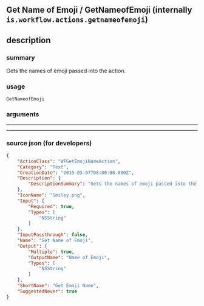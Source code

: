 
## Get Name of Emoji / GetNameofEmoji (internally `is.workflow.actions.getnameofemoji`)


## description

### summary

Gets the names of emoji passed into the action.


### usage
```
GetNameofEmoji 
```

### arguments

---



---

### source json (for developers)

```json
{
	"ActionClass": "WFGetEmojiNameAction",
	"Category": "Text",
	"CreationDate": "2015-03-07T08:00:00.000Z",
	"Description": {
		"DescriptionSummary": "Gets the names of emoji passed into the action."
	},
	"IconName": "Smiley.png",
	"Input": {
		"Required": true,
		"Types": [
			"NSString"
		]
	},
	"InputPassthrough": false,
	"Name": "Get Name of Emoji",
	"Output": {
		"Multiple": true,
		"OutputName": "Name of Emoji",
		"Types": [
			"NSString"
		]
	},
	"ShortName": "Get Emoji Name",
	"SuggestedNever": true
}
```
